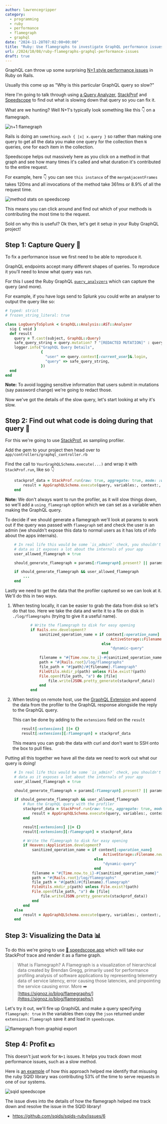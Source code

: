 ```yaml
---
author: lawrencegripper
category:
  - programming
  - ruby
  - performance
  - flamegraph
  - graphql
date: "2024-11-28T07:02:00+00:00"
title: "Ruby: Use flamegraphs to investigate GraphQL performance issues"
url: /2024/10/08/ruby-flamegraphs-graphql-performance-issues
draft: true
---
```


GraphQL can throw up some surprising [N+1 style performance issues](https://www.visuality.pl/posts/n-1-in-ruby-on-rails) in Ruby on Rails.

Usually this come up as "Why is this particular GraphQL query so slow?"

Here I'm going to talk through using [a Query Analyzer](https://graphql-ruby.org/queries/ast_analysis.html#using-analyzers), [StackProf](https://rubygems.org/gems/stackprof) and [Speedscope](https://www.speedscope.app/) to find out what is slowing down that query so you can fix it.

What are we hunting? Well N+1's typically look something like this 👇 on a flamegraph.

![n+1 flamegraph](./screenshot-2024-11-28-14-16-57.png)

Rails is doing an `something.each { |x| x.query }` so rather than making one query to get all the data you make one query for the collection then `N` queries, one for each item in the collection.

Speedscope helps out massively here as you click on a method in that graph and see how many times it's called and what duration it's contributed
to the entire request. 

For example, here 👇 you can see `this instance` of the `mergeAjacentFrames` takes 120ms and all invocations of the method take 361ms or 8.9% of all the request time.

![method stats on speedscoep](./screenshot-2024-11-28-14-24-10.png)

This means you can click around and find out which of your methods is contributing the most time to the request.

Sold on why this is useful? Ok then, let's get it setup in your Ruby GraphQL project!

## Step 1: Capture Query 👀

To fix a performance issue we first need to be able to reproduce it. 

GraphQL endpoints accept many different shapes of queries. To reproduce it you'll need to know what query was run.

For this I used the Ruby GraphQL [`query_analyzers`](https://graphql-ruby.org/queries/ast_analysis.html) which can capture the query (and more).

For example, if you have logs send to Splunk you could write an analyser to output the query like so:

```ruby
# typed: strict
# frozen_string_literal: true

class LogQueryToSplunk < GraphQL::Analysis::AST::Analyzer
  sig { void }
  def result
    query = T.cast(subject, GraphQL::Query)
    safe_query_string = query.mutation? ? "[REDACTED MUTATION]" : query.query_string
    logger.info("GraphQL Query Details",
                {
                  "user" => query.context[:current_user]&.login,
                  "query" => safe_query_string,
                })
  end
end
```

**Note:** To avoid logging sensitive information that users submit in mutations (say password change) we're going to redact those.

Now we've got the details of the slow query, let's start looking at why it's slow.

## Step 2: Find out what code is doing during that query 📏

For this we're going to use [StackProf](https://rubygems.org/gems/stackprof), as sampling profiler.

Add the gem to your project then head over to `app/controllers/graphql_controller.rb`

Find the call to `YourGraphQLSchema.execute(...)` and wrap it with `StackProf.run`, like so 👇

```ruby
    stackprof_data = StackProf.run(raw: true, aggregate: true, mode: :wall, interval: 100) do
        result = AppGraphQLSchema.execute(query, variables:, context:, operation_name:)
    end
```

**Note:** We don't always want to run the profiler, as it will slow things down, so we'll add a `using_flamegraph` option
which we can set as a variable when making the GraphQL query.

To decide if we should generate a flamegraph we'll look at params to work out if the query was passed with `flamegraph` set
and check the user is an admin (we shouldn't expose this data to normal users as it has lots of info about the apps internals).

```ruby
    # In real life this would be some `is_admin?` check, you shouldn't let normal users get the flamegraph
    # data as it exposes a lot about the internals of your app
    user_allowed_flamegraph = true

    should_generate_flamegraph = params[:flamegraph].present? || params[:variables]&.dig("flamegraph").present?

    if should_generate_flamegraph && user_allowed_flamegraph
        ...
    end
```

Lastly we need to get the data that the profiler captured so we can look at it. We'll do this in two ways.

1. When testing locally, it can be easier to grab the data from disk so let's do that too. Here we take the data and write it to a
file on disk in `./log/flamegraphs` (trying to give it a useful name).

    ```ruby
            # Write the flamegraph to disk for easy opening
            if Rails.env.development?
                sanitized_operation_name = if context[:operation_name]
                                                ActiveStorage::Filename.new(context[:operation_name]).sanitized
                                            else
                                                "dynamic-query"
                                            end
                filename = "#{Time.now.to_i}-#{sanitized_operation_name}"
                path = "#{Rails.root}/log/flamegraphs"
                file_path = "#{path}/#{filename}.flamegraph"
                FileUtils.mkdir_p(path) unless File.exist?(path)
                File.open(file_path, "a") do |file|
                    file.write(JSON.pretty_generate(stackprof_data))
                end
            end
    ```


2. When testing on remote host, use the [GraphQL Extension](https://graphql.org/learn/response/#extensions) and
append the data from the profiler to the GraphQL response alongside the reply to the GraphQL query.

    This can be done by adding to the `extensions` field on the `result`

    ```ruby
        result[:extensions] ||= {}
        result[:extensions][:flamegraph] = stackprof_data
    ```

    This means you can grab the data with curl and don't want to SSH onto the box to pull files.

Putting all this together we have all the data we need to work out what our query is doing!

```ruby
    # In real life this would be some `is_admin?` check, you shouldn't let normal users get the flamegraph
    # data as it exposes a lot about the internals of your app
    user_allowed_flamegraph = true

    should_generate_flamegraph = params[:flamegraph].present? || params[:variables]&.dig("flamegraph").present?

    if should_generate_flamegraph && user_allowed_flamegraph
        # Run the GraphQL query with the profiler
        stackprof_data = StackProf.run(raw: true, aggregate: true, mode: :wall, interval: 100) do
            result = AppGraphQLSchema.execute(query, variables:, context:, operation_name:)
        end

        result[:extensions] ||= {}
        result[:extensions][:flamegraph] = stackprof_data

        # Write the flamegraph to disk for easy opening
        if Heaven::Application.development?
            sanitized_operation_name = if context[:operation_name]
                                            ActiveStorage::Filename.new(context[:operation_name]).sanitized
                                        else
                                            "dynamic-query"
                                        end
            filename = "#{Time.now.to_i}-#{sanitized_operation_name}"
            path = "#{Rails.root}/log/flamegraphs"
            file_path = "#{path}/#{filename}.flamegraph"
            FileUtils.mkdir_p(path) unless File.exist?(path)
            File.open(file_path, "a") do |file|
                file.write(JSON.pretty_generate(stackprof_data))
            end
        end
    else
        result = AppGraphQLSchema.execute(query, variables:, context:, operation_name:)
    end
```

## Step 3: Visualizing the Data 📊

To do this we're going to use [🔬 speedscope.app](https://www.speedscope.app/) which will take our StackProf trace and render it as
a flame graph.

> What is Flamegraph?
> A Flamegraph is a visualization of hierarchical data created by Brendan Gregg, primarily used for performance profiling analysis of software applications by representing telemetry data of service latency, error causing those latencies, and pinpointing the service causing error.
> More ➡️ [https://signoz.io/blog/flamegraphs/](https://signoz.io/blog/flamegraphs/)

Let's try it out, we'll fire up GraphiQL and make a query specifying `flamegraph: true` in the variables then copy the `json` returned under
`extensions.flamegraph` save it and load in `speedscope`.

![flamegraph from graphiql export](./flamegraph.png)

## Step 4: Profit 💵

This doesn't just work for `N+1` issues. It helps you track down most performance issues, such as a slow method.

Here is [an example](https://github.com/sqids/sqids-ruby/issues/6) of how this approach helped me identify that misusing the ruby SQID library was contributing 53% of the time to serve requests in one of our systems. 

![sqid speedscope](./sqid%20speedscope.png)

The issue dives into the details of how the flamegraph helped me track down and resolve the issue in the SQID library!

- https://github.com/sqids/sqids-ruby/issues/6